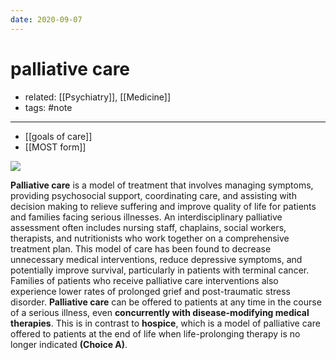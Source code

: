 ```yaml
---
date: 2020-09-07
---
```


# palliative care

- related: [[Psychiatry]], [[Medicine]]
- tags: #note
---

- [[goals of care]]
- [[MOST form]]

<!-- palliative care goals and services -->

![](https://photos.thisispiggy.com/file/wikiFiles/20200903213254_5.png)

**Palliative care** is a model of treatment that involves managing symptoms, providing psychosocial support, coordinating care, and assisting with decision making to relieve suffering and improve quality of life for patients and families facing serious illnesses.  An interdisciplinary palliative assessment often includes nursing staff, chaplains, social workers, therapists, and nutritionists who work together on a comprehensive treatment plan.  This model of care has been found to decrease unnecessary medical interventions, reduce depressive symptoms, and potentially improve survival, particularly in patients with terminal cancer.  Families of patients who receive palliative care interventions also experience lower rates of prolonged grief and post-traumatic stress disorder.  **Palliative care** can be offered to patients at any time in the course of a serious illness, even **concurrently with disease-modifying medical therapies**.  This is in contrast to **hospice**, which is a model of palliative care offered to patients at the end of life when life-prolonging therapy is no longer indicated **(Choice A)**.
